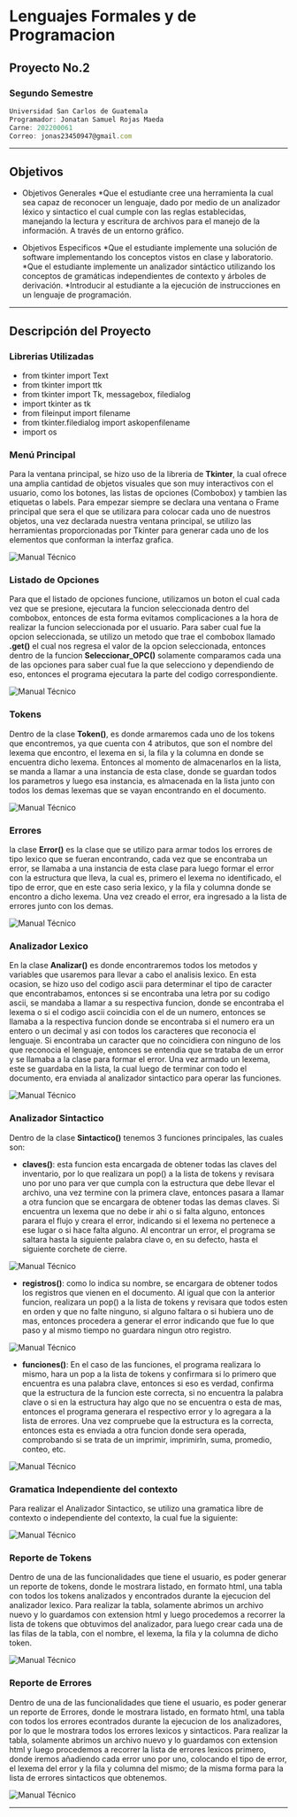 # Lenguajes Formales y de Programacion
## Proyecto No.2
### Segundo Semestre
```js
Universidad San Carlos de Guatemala
Programador: Jonatan Samuel Rojas Maeda
Carne: 202200061
Correo: jonas23450947@gmail.com
```
---
## Objetivos
* Objetivos Generales
    *Que el estudiante cree una herramienta la cual sea capaz de reconocer un lenguaje, dado por medio de un analizador léxico y sintactico el cual cumple con las reglas establecidas, manejando la lectura y escritura de archivos para el manejo de la información. A través de un entorno gráfico.

* Objetivos Especificos
    *Que el estudiante implemente una solución de software implementando los conceptos vistos en clase y laboratorio.
    *Que el estudiante implemente un analizador sintáctico utilizando los conceptos de gramáticas independientes de contexto y árboles de derivación.
    *Introducir al estudiante a la ejecución de instrucciones en un lenguaje de programación.
---
## Descripción del Proyecto

### Librerias Utilizadas
* from tkinter import Text
* from tkinter import ttk
* from tkinter import Tk, messagebox, filedialog
* import tkinter as tk
* from fileinput import filename
* from tkinter.filedialog import askopenfilename
* import os

### Menú Principal

Para la ventana principal, se hizo uso de la libreria de **Tkinter**, la cual ofrece una amplia cantidad de objetos visuales que son muy interactivos con el usuario, como los botones, las listas de opciones (Combobox) y tambien las etiquetas o labels. Para empezar siempre se declara una ventana o Frame principal que sera el que se utilizara para colocar cada uno de nuestros objetos, una vez declarada nuestra ventana principal, se utilizo las herramientas proporcionadas por Tkinter para generar cada uno de los elementos que conforman la interfaz grafica.

![Manual Técnico](https://i.ibb.co/7YCkZWH/Codigo-Menu-Principal.png)

### Listado de Opciones

Para que el listado de opciones funcione, utilizamos un boton el cual cada vez que se presione, ejecutara la funcion seleccionada dentro del combobox, entonces de esta forma evitamos complicaciones a la hora de realizar la funcion seleccionada por el usuario. Para saber cual fue la opcion seleccionada, se utilizo un metodo que trae el combobox llamado **.get()** el cual nos regresa el valor de la opcion seleccionada, entonces dentro de la funcion **Seleccionar_OPC()** solamente comparamos cada una de las opciones para saber cual fue la que selecciono y dependiendo de eso, entonces el programa ejecutara la parte del codigo correspondiente.

![Manual Técnico](https://i.ibb.co/JyXN5FD/Codigo-Combobox.png)

### Tokens

Dentro de la clase **Token()**, es donde armaremos cada uno de los tokens que encontremos, ya que cuenta con 4 atributos, que son el nombre del lexema que encontro, el lexema en si, la fila y la columna en donde se encuentra dicho lexema. Entonces al momento de almacenarlos en la lista, se manda a llamar a una instancia de esta clase, donde se guardan todos los parametros y luego esa instancia, es almacenada en la lista junto con todos los demas lexemas que se vayan encontrando en el documento.

![Manual Técnico](https://i.ibb.co/kqSRBSF/Clase-Tokens.png)

### Errores

la clase **Error()** es la clase que se utilizo para armar todos los errores de tipo lexico que se fueran encontrando, cada vez que se encontraba un error, se llamaba a una instancia de esta clase para luego formar el error con la estructura que lleva, la cual es, primero el lexema no identificado, el tipo de error, que en este caso seria lexico, y la fila y columna donde se encontro a dicho lexema. Una vez creado el error, era ingresado a la lista de errores junto con los demas.

![Manual Técnico](https://i.ibb.co/W3v8ysP/Clase-Errores.png)

### Analizador Lexico

En la clase **Analizar()** es donde encontraremos todos los metodos y variables que usaremos para llevar a cabo el analisis lexico. En esta ocasion, se hizo uso del codigo ascii para determinar el tipo de caracter que encontrabamos, entonces si se encontraba una letra por su codigo ascii, se mandaba a llamar a su respectiva funcion, donde se encontraba el lexema o si el codigo ascii coincidia con el de un numero, entonces se llamaba a la respectiva funcion donde se encontraba si el numero era un entero o un decimal y asi con todos los caracteres que reconocia el lenguaje. Si encontraba un caracter que no coincidiera con ninguno de los que reconocia el lenguaje, entonces se entendia que se trataba de un error y se llamaba a la clase para formar el error. Una vez armado un lexema, este se guardaba en la lista, la cual luego de terminar con todo el documento, era enviada al analizador sintactico para operar las funciones.

![Manual Técnico](https://i.ibb.co/tD2JVY9/Clase-Analizador-Lexico.png)

### Analizador Sintactico

Dentro de la clase **Sintactico()** tenemos 3 funciones principales, las cuales son:

* **claves()**: esta funcion esta encargada de obtener todas las claves del inventario, por lo que realizara un pop() a la lista de tokens y revisara uno por uno para ver que cumpla con la estructura que debe llevar el archivo, una vez termine con la primera clave, entonces pasara a llamar a otra funcion que se encargara de obtener todas las demas claves. Si encuentra un lexema que no debe ir ahi o si falta alguno, entonces parara el flujo y creara el error, indicando si el lexema no pertenece a ese lugar o si hace falta alguno. Al encontrar un error, el programa se saltara hasta la siguiente palabra clave o, en su defecto, hasta el siguiente corchete de cierre.

![Manual Técnico](https://i.ibb.co/1ZsPY5N/Clase-Analizador-Sintactico.png)

* **registros()**: como lo indica su nombre, se encargara de obtener todos los registros que vienen en el documento. Al igual que con la anterior funcion, realizara un pop() a la lista de tokens y revisara que todos esten en orden y que no falte ninguno, si alguno faltara o si hubiera uno de mas, entonces procedera a generar el error indicando que fue lo que paso y al mismo tiempo no guardara ningun otro registro.

![Manual Técnico](https://i.ibb.co/ysBcmnR/funcion-registros.png)

* **funciones()**: En el caso de las funciones, el programa realizara lo mismo, hara un pop a la lista de tokens y confirmara si lo primero que encuentra es una palabra clave, entonces si eso es verdad, confirma que la estructura de la funcion este correcta, si no encuentra la palabra clave o si en la estructura hay algo que no se encuentra o esta de mas, entonces el programa generara el respectivo error y lo agregara a la lista de errores. Una vez compruebe que la estructura es la correcta, entonces esta es enviada a otra funcion donde sera operada, comprobando si se trata de un imprimir, imprimirln, suma, promedio, conteo, etc.

![Manual Técnico](https://i.ibb.co/dpGx186/funcion-funciones.png)

### Gramatica Independiente del contexto

Para realizar el Analizador Sintactico, se utilizo una gramatica libre de contexto o independiente del contexto, la cual fue la siguiente:

![Manual Técnico](https://i.ibb.co/Yhw7ddZ/Gramatica.png)

### Reporte de Tokens

Dentro de una de las funcionalidades que tiene el usuario, es poder generar un reporte de tokens, donde le mostrara listado, en formato html, una tabla con todos los tokens analizados y encontrados durante la ejecucion del analizador lexico. Para realizar la tabla, solamente abrimos un archivo nuevo y lo guardamos con extension html y luego procedemos a recorrer la lista de tokens que obtuvimos del analizador, para luego crear cada una de las filas de la tabla, con el nombre, el lexema, la fila y la columna de dicho token.

![Manual Técnico](https://i.ibb.co/Ht3Gf2r/reporte-de-tokens.png)

### Reporte de Errores

Dentro de una de las funcionalidades que tiene el usuario, es poder generar un reporte de Errores, donde le mostrara listado, en formato html, una tabla con todos los errores econtrados durante la ejecucion de los analizadores, por lo que le mostrara todos los errores lexicos y sintacticos. Para realizar la tabla, solamente abrimos un archivo nuevo y lo guardamos con extension html y luego procedemos a recorrer la lista de errores lexicos primero, donde iremos añadiendo cada error uno por uno, colocando el tipo de error, el lexema del error y la fila y columna del mismo; de la misma forma para la lista de errores sintacticos que obtenemos.

![Manual Técnico](https://i.ibb.co/L0TrvGs/reporte-de-errores.png)

---